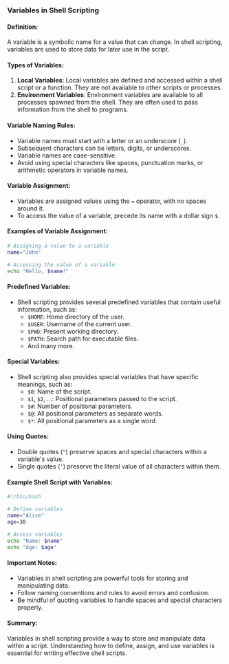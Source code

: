 ### Variables in Shell Scripting

#### Definition:
A variable is a symbolic name for a value that can change. In shell scripting, variables are used to store data for later use in the script.

#### Types of Variables:
1. **Local Variables**: Local variables are defined and accessed within a shell script or a function. They are not available to other scripts or processes.
2. **Environment Variables**: Environment variables are available to all processes spawned from the shell. They are often used to pass information from the shell to programs.

#### Variable Naming Rules:
- Variable names must start with a letter or an underscore (`_`).
- Subsequent characters can be letters, digits, or underscores.
- Variable names are case-sensitive.
- Avoid using special characters like spaces, punctuation marks, or arithmetic operators in variable names.

#### Variable Assignment:
- Variables are assigned values using the `=` operator, with no spaces around it.
- To access the value of a variable, precede its name with a dollar sign `$`.

#### Examples of Variable Assignment:
```bash
# Assigning a value to a variable
name="John"

# Accessing the value of a variable
echo "Hello, $name!"
```

#### Predefined Variables:
- Shell scripting provides several predefined variables that contain useful information, such as:
  - `$HOME`: Home directory of the user.
  - `$USER`: Username of the current user.
  - `$PWD`: Present working directory.
  - `$PATH`: Search path for executable files.
  - And many more.

#### Special Variables:
- Shell scripting also provides special variables that have specific meanings, such as:
  - `$0`: Name of the script.
  - `$1`, `$2`, ...: Positional parameters passed to the script.
  - `$#`: Number of positional parameters.
  - `$@`: All positional parameters as separate words.
  - `$*`: All positional parameters as a single word.

#### Using Quotes:
- Double quotes (`"`) preserve spaces and special characters within a variable's value.
- Single quotes (`'`) preserve the literal value of all characters within them.

#### Example Shell Script with Variables:
```bash
#!/bin/bash

# Define variables
name="Alice"
age=30

# Access variables
echo "Name: $name"
echo "Age: $age"
```

#### Important Notes:
- Variables in shell scripting are powerful tools for storing and manipulating data.
- Follow naming conventions and rules to avoid errors and confusion.
- Be mindful of quoting variables to handle spaces and special characters properly.

#### Summary:
Variables in shell scripting provide a way to store and manipulate data within a script. Understanding how to define, assign, and use variables is essential for writing effective shell scripts.